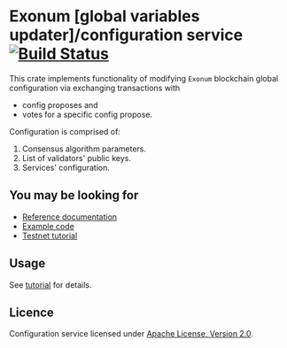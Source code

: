 # Exonum [global variables updater]/configuration service [![Build Status](https://travis-ci.com/exonum/exonum-configuration.svg?token=ygdqGfZjj1YKhGQQzBzp&branch=master)](https://travis-ci.com/exonum/exonum-configuration) 

This crate implements functionality of modifying `Exonum` blockchain global configuration via 
exchanging transactions with

- config proposes and
- votes for a specific config propose.

Configuration is comprised of:

1. Consensus algorithm parameters.
1. List of validators' public keys.
1. Services' configuration.

## You may be looking for

- [Reference documentation](http://exonum.com/doc/crates/configuration_service/index.html)
- [Example code](examples/configuration.rs)
- [Testnet tutorial](doc/testnet_api_tutorial.md)

## Usage

See [tutorial](doc/testnet_api_tutorial.md) for details.

## Licence

Configuration service licensed under [Apache License, Version 2.0](LICENSE).

